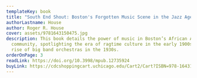 ```yaml
---
templateKey: book
title: "South End Shout: Boston's Forgotten Music Scene in the Jazz Age"
authorLastname: House
author: Roger R. House
cover: assets/9781643150475.jpg
description: This book details the power of music in Boston’s African American
  community, spotlighting the era of ragtime culture in the early 1900s to the
  rise of big band orchestras in the 1930s.
orderOnPage: 3
readLink: https://doi.org/10.3998/mpub.12735924
buyLink: https://cdcshoppingcart.uchicago.edu/Cart2/Cart?ISBN=978-1643150475&PRESS=mpub
---
```

